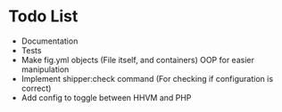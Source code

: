 # Todo List

* Documentation
* Tests
* Make fig.yml objects (File itself, and containers) OOP for easier manipulation
* Implement shipper:check command (For checking if configuration is correct)
* Add config to toggle between HHVM and PHP
